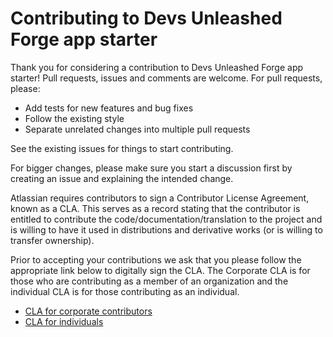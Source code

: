 # Contributing to Devs Unleashed Forge app starter

Thank you for considering a contribution to Devs Unleashed Forge app starter! Pull requests, issues
and comments are welcome. For pull requests, please:

-   Add tests for new features and bug fixes
-   Follow the existing style
-   Separate unrelated changes into multiple pull requests

See the existing issues for things to start contributing.

For bigger changes, please make sure you start a discussion first by creating an issue and
explaining the intended change.

Atlassian requires contributors to sign a Contributor License Agreement, known as a CLA. This serves
as a record stating that the contributor is entitled to contribute the
code/documentation/translation to the project and is willing to have it used in distributions and
derivative works (or is willing to transfer ownership).

Prior to accepting your contributions we ask that you please follow the appropriate link below to
digitally sign the CLA. The Corporate CLA is for those who are contributing as a member of an
organization and the individual CLA is for those contributing as an individual.

-   [CLA for corporate contributors](https://opensource.atlassian.com/corporate)
-   [CLA for individuals](https://opensource.atlassian.com/individual)
